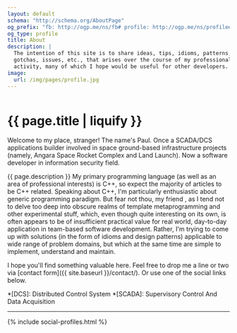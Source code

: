 ```yaml
---
layout: default
schema: "http://schema.org/AboutPage"
og_prefix: "fb: http://ogp.me/ns/fb# profile: http://ogp.me/ns/profile#"
og_type: profile
title: About
description: |
  The intention of this site is to share ideas, tips, idioms, patterns,
  gotchas, issues, etc., that arises over the course of my professional
  activity, many of which I hope would be useful for other developers.
image:
  url: /img/pages/profile.jpg
---
```


<figure><img src="{{ site.baseurl }}/img/pages/about.jpg" alt=""></figure>

# {{ page.title | liquify }}
<span class="drop-letter">W</span><span>elcome</span> to my place, stranger!
The name's Paul. Once a SCADA/DCS applications builder involved in space
ground-based infrastructure projects (namely, Angara Space Rocket Complex and
Land Launch). Now a software developer in information security field.

{{ page.description }} My primary programming language (as well as an area of
professional interests) is C++, so expect the majority of articles to be C++
related. Speaking about C++, I'm particularly enthusiastic about generic
programming paradigm. But fear not thou, my friend <i class="fa fa-smile-o"
title="Smile"></i>, as I tend not to delve too deep into obscure realms of
template metaprogramming and other experimental stuff, which, even though quite
interesting on its own, is often appears to be of insufficient practical value
for real world, day-to-day application in team-based software development.
Rather, I'm trying to come up with solutions (in the form of idioms and design
patterns) applicable to wide range of problem domains, but which at the same
time are simple to implement, understand and maintain.

I hope you'll find something valuable here. Feel free to drop me a line or two
via [contact form]({{ site.baseurl }}/contact/). Or use one of the social
links below.

*[DCS]: Distributed Control System
*[SCADA]: Supervisory Control And Data Acquisition

---

{% include social-profiles.html %}

<!-- https://developers.google.com/structured-data/customize/social-profiles -->
<script type="application/ld+json">
  {
    "@context" : "http://schema.org",
    "@type" : "Person",
    "name" : "Pavel Frolov",
    "url" : "{{ site.url }}{{ site.base_url }}{{ page.url }}",
    "image": "{{ site.url }}{{ site.baseurl }}{{ page.image.url }}",
    "sameAs" : [
      "{{ site.facebook.profile }}",
      "{{ site.twitter.profile }}",
      "{{ site.linkedin_profile }}",
      "{{ site.github_profile }}"
    ],
    "gender": "male",
    "alumniOf": "Moscow State Industrial University",
    "jobTitle": "Software Developer",
    "worksFor": "Positive Technologies"
  }
</script>

<!-- https://developers.google.com/structured-data/breadcrumbs -->
<script type="application/ld+json">
  {
    "@context": "http://schema.org",
    "@type": "BreadcrumbList",
    "itemListElement": [
      {
        "@type": "ListItem",
        "position": 1,
        "item": {
          "@id": "{{ site.url}}{{ site.baseurl }}",
          "name": "Home"
        }
      },
      {
        "@type": "ListItem",
        "position": 2,
        "item": {
          "@id": "{{ site.url}}{{ site.baseurl }}{{ page.url }}",
          "name": "{{ page.title }}"
        }
      }
    ]
  }
</script>
